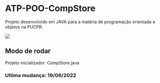 # ATP-POO-CompStore
Projeto desenvolvido em JAVA para a matéria de programação orientada a objetos na PUCPR.

<p align="left">
<img src="http://img.shields.io/static/v1?label=STATUS&message=EM%20DESENVOLVIMENTO&color=GREEN&style=for-the-badge"/>
</p>

## Modo de rodar
Projeto inicializador: CompStore.java

### Ultima mudança: 19/06/2022
